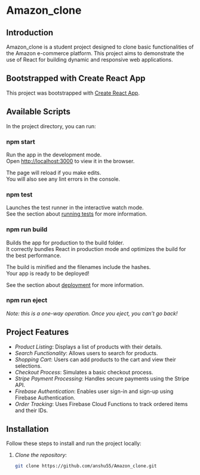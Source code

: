 # Amazon_clone

## Introduction
Amazon_clone is a student project designed to clone basic functionalities of the Amazon e-commerce platform. This project aims to demonstrate the use of React for building dynamic and responsive web applications.

## Bootstrapped with Create React App
This project was bootstrapped with [Create React App](https://github.com/facebook/create-react-app).

## Available Scripts
In the project directory, you can run:

### npm start
Run the app in the development mode.<br />
Open [http://localhost:3000](http://localhost:3000) to view it in the browser.

The page will reload if you make edits.<br />
You will also see any lint errors in the console.

### npm test
Launches the test runner in the interactive watch mode.<br />
See the section about [running tests](https://facebook.github.io/create-react-app/docs/running-tests) for more information.

### npm run build
Builds the app for production to the build folder.<br />
It correctly bundles React in production mode and optimizes the build for the best performance.

The build is minified and the filenames include the hashes.<br />
Your app is ready to be deployed!

See the section about [deployment](https://facebook.github.io/create-react-app/docs/deployment) for more information.

### npm run eject
*Note: this is a one-way operation. Once you eject, you can’t go back!*


## Project Features
- *Product Listing*: Displays a list of products with their details.
- *Search Functionality*: Allows users to search for products.
- *Shopping Cart*: Users can add products to the cart and view their selections.
- *Checkout Process*: Simulates a basic checkout process.
- *Stripe Payment Processing*: Handles secure payments using the Stripe API.
- *Firebase Authentication*: Enables user sign-in and sign-up using Firebase Authentication.
- *Order Tracking*: Uses Firebase Cloud Functions to track ordered items and their IDs.

## Installation
Follow these steps to install and run the project locally:

1. *Clone the repository*:
   ```sh
   git clone https://github.com/anshu55/Amazon_clone.git
